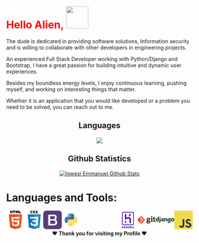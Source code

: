 <div align="left">
  <h1 style="color:red">
    Hello Alien,
    <img height="60" width="60" src="https://c.tenor.com/5ScafrzcSVkAAAAM/panda-hi.gif" />
  </h1>
<div>
 
<div align="left">
  <p>
   The dude is dedicated in providing software solutions, Information security and is willing to collaborate with other developers in engineering projects.
  </p>
  <p>
   An experienced Full Stack Developer working with Python/Django and Bootstrap, I have a great passion for building intuitive and dynamic user experiences.
  </p>
  <p>
   Besides my boundless energy levels, I enjoy continuous learning, pushing myself, and working on interesting things that matter.
  </p>
  <p>
   Whether it is an application that you would like developed or a problem you need to be solved, you can reach out to me.
  </p>
</div>
  
<div align="center">
 <h2>Languages</h2>
 <a href="https://github.com/igwe9">
  <img align="center" src="https://github-readme-stats.vercel.app/api/top-langs/?username=igwe9&theme=tokyonight&layout=compact">
 </a>
</div>

<div align="center">
 <h2>Github Statistics</h2>
 <a href="https://github.com/igwe9">
 <img align="center" alt="Igwesi Emmanuel Github Stats" src="https://github-readme-stats.vercel.app/api?username=igwe9&show_icons=true&theme=tokyonight">
 </a>
</div>

<div>
  <h1>Languages and Tools: </h1>
  
   <img align="left" alt="HTML" width="50px" src="https://raw.githubusercontent.com/github/explore/80688e429a7d4ef2fca1e82350fe8e3517d3494d/topics/html/html.png"/>

   <img  align="left" alt="CSS" width="50px" src="https://raw.githubusercontent.com/github/explore/80688e429a7d4ef2fca1e82350fe8e3517d3494d/topics/css/css.png"/>

  <img  align="left" alt="Bootstrap" width="50px" src="https://raw.githubusercontent.com/github/explore/80688e429a7d4ef2fca1e82350fe8e3517d3494d/topics/bootstrap/bootstrap.png"/>
 
   <img align="right" alt="Javascript" width="50px" src="https://raw.githubusercontent.com/github/explore/80688e429a7d4ef2fca1e82350fe8e3517d3494d/topics/javascript/javascript.png"/>

  <img align="right" alt="Django" width="50px" src="https://raw.githubusercontent.com/github/explore/80688e429a7d4ef2fca1e82350fe8e3517d3494d/topics/django/django.png"/>

  <img align="right" alt="Django" width="50px" src="https://raw.githubusercontent.com/github/explore/80688e429a7d4ef2fca1e82350fe8e3517d3494d/topics/git/git.png"/>  <img align="right" alt="Django" width="50px" src="https://raw.githubusercontent.com/github/explore/80688e429a7d4ef2fca1e82350fe8e3517d3494d/topics/heroku/heroku.png"/>

   <img lign="right" alt="Python" width="50px" src="https://raw.githubusercontent.com/github/explore/80688e429a7d4ef2fca1e82350fe8e3517d3494d/topics/python/python.png"/>

</div>

<div align="center">
  <b>❤️ Thank you for visiting my Profile ❤️</b>
</div>
